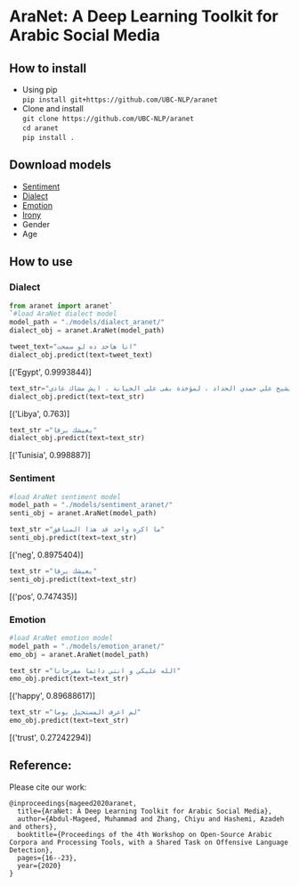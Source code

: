 # AraNet: A Deep Learning Toolkit for Arabic Social Media

## How to install
 - Using pip\
  `pip install git+https://github.com/UBC-NLP/aranet`
 - Clone and install\
  `git clone https://github.com/UBC-NLP/aranet`\
  `cd aranet`\
  `pip install .`

## Download models
 - [Sentiment](https://drive.google.com/file/d/13_2OtzLDCPsVa3lLvPLmgzY-7mA9BeXM/view?usp=sharing)
 - [Dialect](https://drive.google.com/file/d/1JMQ10O5tlVKwMW9sbsUvWVpnWyuVAyz9/view?usp=sharing)
 - [Emotion](https://drive.google.com/file/d/191wozliqkD29jyDiTnrvKv28fUyS_st3/view?usp=sharing)
 - [Irony](https://drive.google.com/file/d/1TbaJ1_KRMPfGObdxBU3dCI6D-erWhIcQ/view?usp=sharing)
 - Gender
 - Age
## How to use
### Dialect 
```python
from aranet import aranet`
`#load AraNet dialect model
model_path = "./models/dialect_aranet/"
dialect_obj = aranet.AraNet(model_path)
```
``` python
tweet_text="انا هاخد ده لو سمحت"
dialect_obj.predict(text=tweet_text)
```
[('Egypt', 0.9993844)]
``` python
text_str="العشا اليوم كان عند الشيخ علي حمدي الحداد ، لمؤخذة بقى على الخيانة ، ايش مشاك غادي"
dialect_obj.predict(text=text_str)
```
[('Libya', 0.763)]
```python
text_str ="يعيشك برقا"
dialect_obj.predict(text=text_str)
```
[('Tunisia', 0.998887)]
### Sentiment 
```python
#load AraNet sentiment model
model_path = "./models/sentiment_aranet/"
senti_obj = aranet.AraNet(model_path)
```
```python
text_str ="ما اكره واحد قد هذا المنافق"
senti_obj.predict(text=text_str)
```
[('neg', 0.8975404)]
```python
text_str ="يعيشك برقا"
senti_obj.predict(text=text_str)
```
[('pos', 0.747435)]
### Emotion
```python
#load AraNet emotion model
model_path = "./models/emotion_aranet/"
emo_obj = aranet.AraNet(model_path) 
```
```python
text_str ="الله عليكي و انتي دائما مفرحانا"
emo_obj.predict(text=text_str)
```
[('happy', 0.89688617)]
```python
text_str ="لم اعرف المستحيل يوما"
emo_obj.predict(text=text_str)
```
[('trust', 0.27242294)]
## Reference:
Please cite our work: 
```
@inproceedings{mageed2020aranet,
  title={AraNet: A Deep Learning Toolkit for Arabic Social Media},
  author={Abdul-Mageed, Muhammad and Zhang, Chiyu and Hashemi, Azadeh and others},
  booktitle={Proceedings of the 4th Workshop on Open-Source Arabic Corpora and Processing Tools, with a Shared Task on Offensive Language Detection},
  pages={16--23},
  year={2020}
}
```
